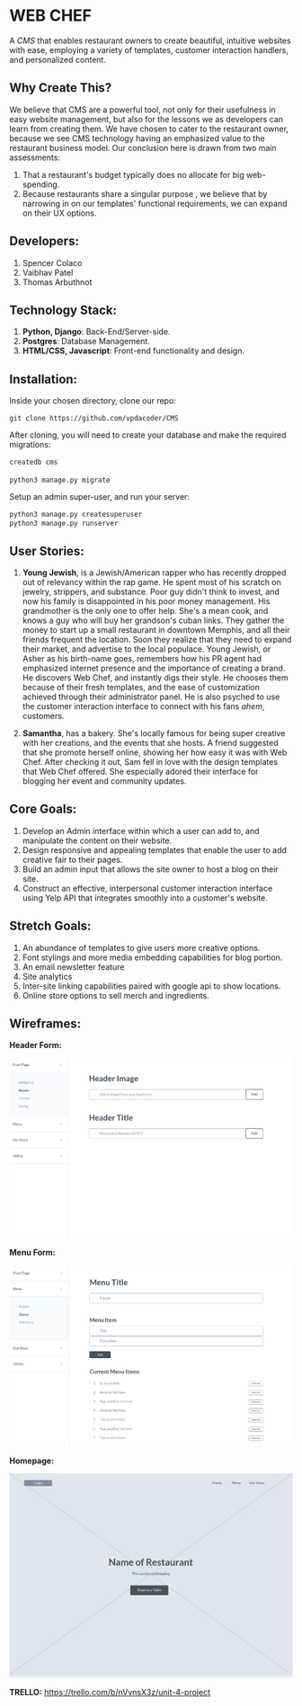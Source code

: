 # WEB CHEF
 A *CMS* that enables restaurant owners to create beautiful, intuitive websites with ease, employing a variety of templates, customer interaction handlers, and personalized content.

## Why Create This?
We believe that CMS are a powerful tool, not only for their usefulness in easy website management, but also for the lessons we as developers can learn from creating them. We have chosen to cater to the restaurant owner, because we see CMS technology having an emphasized value to the restaurant business model. Our conclusion here is drawn from two main assessments:
1) That a restaurant's budget typically does no allocate for big web-spending.
2) Because restaurants share a singular purpose , we believe that by narrowing in on our templates' functional requirements, we can expand on their UX options.

## Developers:
1) Spencer Colaco
2) Vaibhav Patel
3) Thomas Arbuthnot

## Technology Stack:
1) **Python, Django**: Back-End/Server-side.
2) **Postgres**: Database Management.
3) **HTML/CSS, Javascript**: Front-end functionality and design.

## Installation:
Inside your chosen directory, clone our repo:
```
git clone https://github.com/vpdacoder/CMS
```
After cloning, you will need to create your database and make the required migrations:
```
createdb cms

python3 manage.py migrate
```
Setup an admin super-user, and run your server:
```
python3 manage.py createsuperuser
python3 manage.py runserver
```


## User Stories:
1) **Young Jewish**, is a Jewish/American rapper who has recently dropped out of relevancy within the rap game. He spent most of his scratch on jewelry, strippers, and substance. Poor guy didn't think to invest, and now his family is disappointed in his poor money management. His grandmother is the only one to offer help. She's a mean cook, and knows a guy who will buy her grandson's cuban links. They gather the money to start up a small restaurant in downtown Memphis, and all their friends frequent the location. Soon they realize that they need to expand their market, and advertise to the local populace. Young Jewish, or Asher as his birth-name goes, remembers how his PR agent had emphasized internet presence and the importance of creating a brand. He discovers Web Chef, and instantly digs their style. He chooses them because of their fresh templates, and the ease of customization achieved through their administrator panel. He is also psyched to use the customer interaction interface to connect with his fans *ahem*, customers.

2) **Samantha**, has a bakery. She's locally famous for being super creative with her creations, and the events that she hosts. A friend suggested that she promote herself online, showing her how easy it was with Web Chef. After checking it out, Sam fell in love with the design templates that Web Chef offered. She especially adored their interface for blogging her event and community updates.


## Core Goals:
1) Develop an Admin interface within which a user can add to, and manipulate the content on their website.
2) Design responsive and appealing templates that enable the user to add creative fair to their pages.
3) Build an admin input that allows the site owner to host a blog on their site.
4) Construct an effective, interpersonal customer interaction interface using Yelp API that integrates smoothly into a customer's website.

## Stretch Goals:
1) An abundance of templates to give users more creative options.
2) Font stylings and more media embedding capabilities for blog portion.
3) An email newsletter feature
4) Site analytics
5) Inter-site linking capabilities paired with google api to show locations.
6) Online store options to sell merch and ingredients.


## Wireframes:
**Header Form:**

![alt text](./images/headerform.png)

**Menu Form:**

![alt text](./images/menuform.png)

**Homepage:**

![alt text](./images/homepage.png)



**TRELLO:** <https://trello.com/b/nVvnsX3z/unit-4-project>
